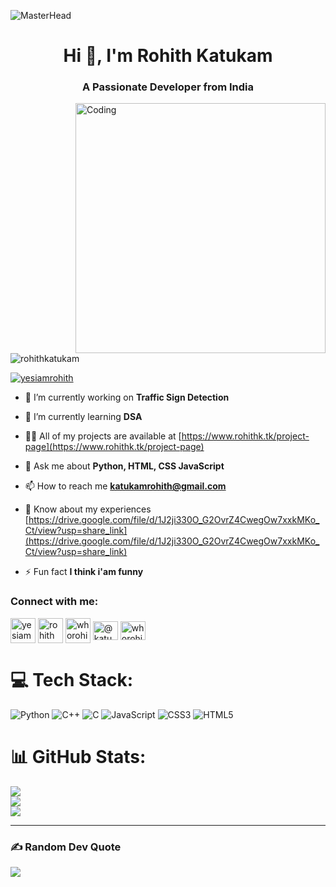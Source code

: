 ![MasterHead](https://camo.githubusercontent.com/48ec00ed4c84e771db4a1db90b56352923a8d644452a32b434d68e97006c9337/68747470733a2f2f63686b736b696c6c732e636f6d2f77702d636f6e74656e742f75706c6f6164732f323032302f30342f504e432d416e696d617465642d42616e6e6572732e676966)
<h1 align="center">Hi 👋, I'm Rohith Katukam</h1>
<h3 align="center">A Passionate Developer from India</h3>
<img align="right" alt="Coding" width="400" src="https://cdn.dribbble.com/users/1162077/screenshots/3848914/programmer.gif">

<p align="left"> <img src="https://komarev.com/ghpvc/?username=rohithkatukam&label=Profile%20views&color=0e75b6&style=flat" alt="rohithkatukam" /> </p>

<p align="left"> <a href="https://twitter.com/yesiamrohith" target="blank"><img src="https://img.shields.io/twitter/follow/yesiamrohith?logo=twitter&style=for-the-badge" alt="yesiamrohith" /></a> </p>

- 🔭 I’m currently working on **Traffic Sign Detection**

- 🌱 I’m currently learning **DSA**

- 👨‍💻 All of my projects are available at [https://www.rohithk.tk/project-page](https://www.rohithk.tk/project-page)

- 💬 Ask me about **Python, HTML, CSS JavaScript**

- 📫 How to reach me **katukamrohith@gmail.com**

- 📄 Know about my experiences [https://drive.google.com/file/d/1J2ji330O_G2OvrZ4CwegOw7xxkMKo_Ct/view?usp=share_link](https://drive.google.com/file/d/1J2ji330O_G2OvrZ4CwegOw7xxkMKo_Ct/view?usp=share_link)

- ⚡ Fun fact **I think i'am funny**

<h3 align="left">Connect with me:</h3>
<p align="left">
<a href="https://twitter.com/yesiamrohith" target="blank"><img align="center" src="https://cdn-icons-png.flaticon.com/512/124/124021.png" alt="yesiamrohith" height="40" width="40" /></a>
<a href="https://linkedin.com/in/rohith katukam" target="blank"><img align="center" src="https://cdn-icons-png.flaticon.com/512/145/145807.png" alt="rohith katukam" height="40" width="40" /></a>
<a href="https://instagram.com/whorohith" target="blank"><img align="center" src="https://cdn-icons-png.flaticon.com/512/174/174855.png" alt="whorohith" height="40" width="40" /></a>
<a href="https://www.hackerrank.com/@katukamrohith" target="blank"><img align="center" src="https://raw.githubusercontent.com/rahuldkjain/github-profile-readme-generator/master/src/images/icons/Social/hackerrank.svg" alt="@katukamrohith" height="30" width="40" /></a>
<a href="https://www.leetcode.com/whorohith" target="blank"><img align="center" src="https://raw.githubusercontent.com/rahuldkjain/github-profile-readme-generator/master/src/images/icons/Social/leet-code.svg" alt="whorohith" height="30" width="40" /></a>
</p>


# 💻 Tech Stack:
![Python](https://img.shields.io/badge/python-3670A0?style=for-the-badge&logo=python&logoColor=ffdd54) ![C++](https://img.shields.io/badge/c++-%2300599C.svg?style=for-the-badge&logo=c%2B%2B&logoColor=white) ![C](https://img.shields.io/badge/c-%2300599C.svg?style=for-the-badge&logo=c&logoColor=white) ![JavaScript](https://img.shields.io/badge/javascript-%23323330.svg?style=for-the-badge&logo=javascript&logoColor=%23F7DF1E) ![CSS3](https://img.shields.io/badge/css3-%231572B6.svg?style=for-the-badge&logo=css3&logoColor=white) ![HTML5](https://img.shields.io/badge/html5-%23E34F26.svg?style=for-the-badge&logo=html5&logoColor=white)
# 📊 GitHub Stats:
![](https://github-readme-stats.vercel.app/api?username=rohithkatukam&theme=swift&hide_border=false&include_all_commits=false&count_private=false)<br/>
![](https://github-readme-streak-stats.herokuapp.com/?user=rohithkatukam&theme=swift&hide_border=false)<br/>
![](https://github-readme-stats.vercel.app/api/top-langs/?username=rohithkatukam&theme=swift&hide_border=false&include_all_commits=false&count_private=false&layout=compact)

---
### ✍️ Random Dev Quote
![](https://quotes-github-readme.vercel.app/api?type=horizontal&theme=radical)



